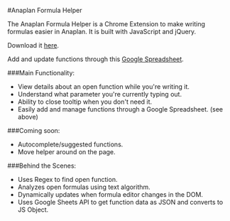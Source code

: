 #Anaplan Formula Helper

The Anaplan Formula Helper is a Chrome Extension to make writing formulas easier in Anaplan. It is built with JavaScript and jQuery.

Download it [here](https://chrome.google.com/webstore/detail/anaplan-formula-helper/ekjmcfghjgnplkmpmacbjknfbkdgbabc).

Add and update functions through this [Google Spreadsheet](https://docs.google.com/spreadsheets/d/1Va4Zj0CAbkSEvtQ3G8PThSv9b76JziP1j7zp2rj5Uq0/edit#gid=0).

###Main Functionality:
* View details about an open function while you're writing it.
* Understand what parameter you're currently typing out.
* Ability to close tooltip when you don't need it.
* Easily add and manage functions through a Google Spreadsheet. (see above)

###Coming soon:
* Autocomplete/suggested functions.
* Move helper around on the page.

###Behind the Scenes:
* Uses Regex to find open function.
* Analyzes open formulas using text algorithm.
* Dynamically updates when formula editor changes in the DOM.
* Uses Google Sheets API to get function data as JSON and converts to JS Object.